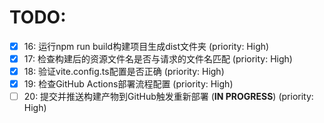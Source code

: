 # TODO:

- [x] 16: 运行npm run build构建项目生成dist文件夹 (priority: High)
- [x] 17: 检查构建后的资源文件名是否与请求的文件名匹配 (priority: High)
- [x] 18: 验证vite.config.ts配置是否正确 (priority: High)
- [x] 19: 检查GitHub Actions部署流程配置 (priority: High)
- [ ] 20: 提交并推送构建产物到GitHub触发重新部署 (**IN PROGRESS**) (priority: High)
